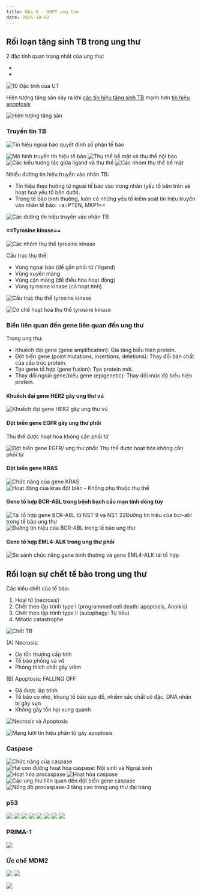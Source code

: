 ```yaml
---
title: Bài 6 - SHPT ung thư
date: 2025-10-02
---
```


## Rối loạn tăng sinh TB trong ung thư

2 đặc tính quan trọng nhất của ung thư:

-
-

![10 Đặc tính của UT](y2/ung-buou/6-dac-tinh-ung.jpeg)

Hiện tượng tăng sản xảy ra khi <u>các tín hiệu tăng sinh TB</u> mạnh hơn <u>tín hiệu apoptosis</u>

![Hiện tượng tăng sản](y2/ung-buou/6-ht-tang-san.jpeg)

### Truyền tin TB

![Tín hiệu ngoại bào quyết định số phận tế bào](y2/ung-buou/6-tin-hieu-ngu-bao.jpeg)

![Mô hình truyền tín hiệu tế bào](y2/ung-buou/6-truyen-tin-hieu.jpeg)
![Thụ thể bề mặt và thụ thể nội bào](y2/ung-buou/6-tt-bemat-noi-bao.jpeg)
![Các kiểu tương tác giữa ligand và thụ thể](y2/ung-buou/6-cac-kieu-tac-ligand-tt.jpeg)
![Các nhóm thụ thể bề mặt](y2/ung-buou/6-thu-che-bmat.jpeg)

Nhiều đường tín hiệu truyền vào nhân TB:

- Tín hiệu theo hướng từ ngoài tế bào vào trong nhân (yếu tố bên trên sẽ hoạt hoá yếu tố bên dưới).
- Trong tế bào bình thường, luôn có những yếu tố kiểm soát tín hiệu truyền vào nhân tế bào: =a=PTEN, MKP1==

![Các đường tín hiệu truyền vào nhân TB](y2/ung-buou/6-duong-tin-hieu-toi-nhan.jpeg)

#### ==Tyrosine kinase==

![Các nhóm thụ thể tyrosine kinase](y2/ung-buou/6-nhom-tyrosine.jpeg)

Cấu trúc thụ thể:

- Vùng ngoại bào (để gắn phối tử / ligand)
- Vùng xuyên màng
- Vùng cận màng (để điều hòa hoạt động)
- Vùng tyrosine kinase (có hoạt tính)

![Cấu trúc thụ thể tyrosine kinase](y2/ung-buou/6-cautruc-tyrosine.jpeg)

![Cơ chế hoạt hoá thụ thể tyrosine kinase](y2/ung-buou/6-hoat-hoa-tyrosine.jpeg)

### Biến liên quan đến gene liên quan đến ung thư

Trong ung thư:

- Khuếch đại gene (gene amplification): Gia tăng biểu hiện protein.
- Đột biến gene (point mutations, insertions, deletions): Thay đổi bản chất của cấu trúc protein.
- Tạo gene tổ hợp (gene fusion): Tạo protein mới.
- Thay đổi ngoài gene/biểu gene (epigenetic): Thay đổi mức độ biểu hiện protein.

#### Khuếch đại gene HER2 gây ung thư vú

![Khuếch đại gene HER2 gây ung thư vú](y2/ung-buou/6-khuech-dai-her2.jpeg)

#### Đột biến gene EGFR gây ung thư phổi

Thụ thể được hoạt hóa không cần phối tử

![Đột biến gene EGFR/ ung thư phổi: Thụ thể được hoạt hóa không cần phối tử](y2/ung-buou/6-dot-bien-egfr.jpeg)

#### Đột biến gene KRAS

![Chức năng của gene KRAS](y2/ung-buou/6-kras.jpeg)
![Hoạt động của kras đột biến - Không phụ thuộc thụ thể](y2/ung-buou/6-kras-ko-phu-thuoc-thu-the.jpeg)

#### Gene tổ hợp BCR-ABL trong bệnh bạch cầu mạn tính dòng tủy

![Tái tổ hợp gene BCR-ABL từ NST 9 và NST 22Đường tín hiệu của bcr-abl trong tế bào ung thư](y2/ung-buou/6-bcr-abl.jpeg)
![Đường tín hiệu của BCR-ABL trong tế bào ung thư](y2/ung-buou/6-bcr-abl-duong-truyen.jpeg)

#### Gene tổ hợp EML4-ALK trong ung thư phổi

![So sánh chức năng gene bình thường và gene EML4-ALK tái tổ hợp](y2/ung-buou/6-eml4-alk.jpeg)

## Rối loạn sự chết tế bào trong ung thư

Các kiểu chết của tế bào:

1. Hoại tử (necrosis)
2. Chết theo lập trình type I (programmed cell death: apoptosis,
Anoikis)
3. Chết theo lập trình type II (autophagy: Tự tiêu)
4. Mitotic catastrophe

![Chết TB](y2/ung-buou/6-chet-tb.jpeg)

(A) Necrosis:

- Do tổn thương cấp tính
- Tế bào phồng và vỡ
- Phóng thích chất gây viêm

(B) Apoptosis: FALLING OFF

- Đã được lập trình
- Tế bào co nhỏ, khung tế bào sụp đổ, nhiễm sắc chất cô đặc, DNA nhân bị gãy vụn
- Không gây tổn hại xung quanh

![Necrosis và Apoptosis](y2/ung-buou/6-necrosis-apoptosis.jpeg)

![Mạng lưới tín hiệu phân tử gây apoptosis](y2/ung-buou/6-tin-hieu-apop.jpeg)

### Caspase

![Chức năng của caspase](y2/ung-buou/6-caspase.jpeg)
![Hai con đường hoạt hóa caspase: Nội sinh và Ngoại sinh](y2/ung-buou/6-caspase-noi-ng-sinh.jpeg)
![Hoạt hóa procaspase](y2/ung-buou/6-hoat-hoa-procaspase.jpeg)
![Hoạt hóa caspase](y2/ung-buou/6-hoat-hoa-caspase.jpeg)
![Các ung thư liên quan đến đột biến gene caspase](y2/ung-buou/6-uthu-lquan-caspase.jpeg)
![Nồng độ procaspase-3 tăng cao trong ung thư đại tràng](y2/ung-buou/6-procaspase-3-cao-uthu-dai-trang.jpeg)

### p53

![](y2/ung-buou/6-p53.jpeg)
![](y2/ung-buou/6-p53-rb-cell-cycle.jpeg)
![](y2/ung-buou/6-p53-hdong-bat-hoat.jpeg)
![](y2/ung-buou/6-db-p53.jpeg)
![](y2/ung-buou/6-ungthu-p53.jpeg)
![](y2/ung-buou/6-pho-db-p53.jpeg)
![](y2/ung-buou/6-exon-6-p53.jpeg)
![](y2/ung-buou/6-dtri-p53.jpeg)

### PRIMA-1

![](y2/ung-buou/6-prima-1.jpeg)

### Ức chế MDM2

![](y2/ung-buou/6-uc-che-mdm2.jpeg)
![](y2/ung-buou/6-bthg-nhieu-gen-ung.jpeg)

![](y2/ung-buou/6-moi-lh-ungthu-db.jpeg)
